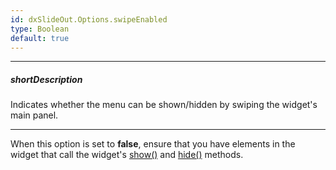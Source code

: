```yaml
---
id: dxSlideOut.Options.swipeEnabled
type: Boolean
default: true
---
```

---
##### shortDescription
Indicates whether the menu can be shown/hidden by swiping the widget's main panel.

---
When this option is set to **false**, ensure that you have elements in the widget that call the widget's [show()](/Documentation/ApiReference/UI_Widgets/dxSlideOut/Methods/#show) and [hide()](/Documentation/ApiReference/UI_Widgets/dxSlideOut/Methods/#hide) methods.